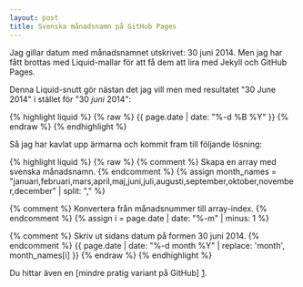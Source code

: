 ```yaml
---
layout: post
title: Svenska månadsnamn på GitHub Pages
---
```


Jag gillar datum med månadsnamnet utskrivet: 30 juni 2014. Men jag har fått brottas med Liquid-mallar för att få dem att lira med Jekyll och GitHub Pages.

Denna Liquid-snutt gör nästan det jag vill men med resultatet "30 June 2014" i stället för "30 *juni* 2014":

{% highlight liquid %}
{% raw %}
{{ page.date | date: "%-d %B %Y" }}
{% endraw %}
{% endhighlight %}

Så jag har kavlat upp ärmarna och kommit fram till följande lösning:

{% highlight liquid %}
{% raw %}
{% comment %} Skapa en array med svenska månadsnamn. {% endcomment %}
{% assign month_names = "januari,februari,mars,april,maj,juni,juli,augusti,september,oktober,november,december" | split: "," %}

{% comment %} Konvertera från månadsnummer till array-index. {% endcomment %}
{% assign i = page.date | date: "%-m" | minus: 1 %}

{% comment %} Skriv ut sidans datum på formen 30 juni 2014. {% endcomment %}
{{ page.date | date: "%-d month %Y" | replace: 'month', month_names[i] }}
{% endraw %}
{% endhighlight %}

Du hittar även en [mindre pratig variant på GitHub] [1].

[1]: https://github.com/svendahlstrand/svendahlstrand.github.io/blob/master/_includes/localized-date.liquid
